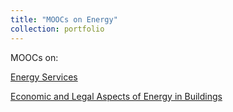 ```yaml
---
title: "MOOCs on Energy"
collection: portfolio
---
```


MOOCs on:

[Energy Services](https://courses.elearning.tecnico.ulisboa.pt/courses/course-v1:MOOCs+esX+2021/about)

[Economic and Legal Aspects of Energy in Buildings](https://partners.elearning.tecnico.ulisboa.pt/courses/course-v1:Partners+elbX+2020/about)
